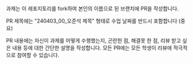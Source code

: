 과제는 이 레포지토리를 fork하여 본인의 이름으로 된 브랜치에 PR을 작성합니다.

PR 제목에는 "240403_00_오준석 제목" 형태로 수업 날짜를 반드시 포함합니다 (중요)

PR 내용에는 자신이 과제를 어떻게 수행했는지, 곤란한 점, 해결못 한 점, 리뷰 받고 싶은 내용 등에 대한 간단한 설명을 작성합니다.
모든 PR에는 모든 학생이 리뷰에 적극적으로 참여할 수 있습니다.
